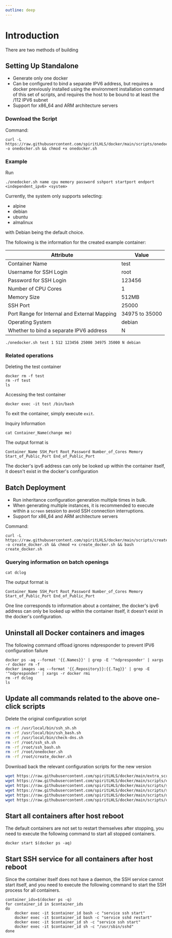 ```yaml
---
outline: deep
---
```


# Introduction

There are two methods of building

## Setting Up Standalone

- Generate only one docker
- Can be configured to bind a separate IPV6 address, but requires a docker previously installed using the environment installation command of this set of scripts, and requires the host to be bound to at least the /112 IPV6 subnet
- Support for x86_64 and ARM architecture servers

### Download the Script

Command:

```shell
curl -L https://raw.githubusercontent.com/spiritLHLS/docker/main/scripts/onedocker.sh -o onedocker.sh && chmod +x onedocker.sh
```

### Example

Run

```
./onedocker.sh name cpu memory password sshport startport endport <independent_ipv6> <system>
```

Currently, the system only supports selecting:

- alpine
- debian
- ubuntu
- almalinux

with Debian being the default choice.

The following is the information for the created example container:

| Attribute               | Value          |
|------------------------|----------------|
| Container Name         | test           |
| Username for SSH Login | root           |
| Password for SSH Login | 123456         |
| Number of CPU Cores    | 1              |
| Memory Size            | 512MB          |
| SSH Port               | 25000          |
| Port Range for Internal and External Mapping | 34975 to 35000   |
| Operating System       | debian         |
| Whether to bind a separate IPV6 address| N     |

```shell
./onedocker.sh test 1 512 123456 25000 34975 35000 N debian
```

### Related operations

Deleting the test container

```shell
docker rm -f test
rm -rf test
ls
```

Accessing the test container

```shell
docker exec -it test /bin/bash
```

To exit the container, simply execute ```exit```.

Inquiry Information

```shell
cat Container_Name(change me)
```

The output format is

```
Container_Name SSH_Port Root_Password Number_of_Cores Memory Start_of_Public_Port End_of_Public_Port
```

The docker's ipv6 address can only be looked up within the container itself, it doesn't exist in the docker's configuration

## Batch Deployment

- Run inheritance configuration generation multiple times in bulk.
- When generating multiple instances, it is recommended to execute within a `screen` session to avoid SSH connection interruptions.
- Support for x86_64 and ARM architecture servers

Command:

```shell
curl -L https://raw.githubusercontent.com/spiritLHLS/docker/main/scripts/create_docker.sh -o create_docker.sh && chmod +x create_docker.sh && bash create_docker.sh
```

### Querying information on batch openings

```shell
cat dclog
```

The output format is

```
Container_Name SSH_Port Root_Password Number_of_Cores Memory Start_of_Public_Port End_of_Public_Port
```

One line corresponds to information about a container, the docker's ipv6 address can only be looked up within the container itself, it doesn't exist in the docker's configuration.

## Uninstall all Docker containers and images

The following command offload ignores ndpresponder to prevent IPV6 configuration failure

```shell
docker ps -aq --format '{{.Names}}' | grep -E '^ndpresponder' | xargs -r docker rm -f
docker images -aq --format '{{.Repository}}:{{.Tag}}' | grep -E '^ndpresponder' | xargs -r docker rmi
rm -rf dclog
ls
```

## Update all commands related to the above one-click scripts

Delete the original configuration script

```bash
rm -rf /usr/local/bin/ssh_sh.sh
rm -rf /usr/local/bin/ssh_bash.sh
rm -rf /usr/local/bin/check-dns.sh
rm -rf /root/ssh_sh.sh
rm -rf /root/ssh_bash.sh
rm -rf /root/onedocker.sh
rm -rf /root/create_docker.sh
```

Download back the relevant configuration scripts for the new version

```bash
wget https://raw.githubusercontent.com/spiritLHLS/docker/main/extra_scripts/check-dns.sh -O /usr/local/bin/check-dns.sh && chmod +x /usr/local/bin/check-dns.sh
wget https://raw.githubusercontent.com/spiritLHLS/docker/main/scripts/config.sh -O /usr/local/bin/config.sh && chmod +x /usr/local/bin/config.sh
wget https://raw.githubusercontent.com/spiritLHLS/docker/main/scripts/ssh_bash.sh -O /usr/local/bin/ssh_bash.sh && chmod +x /usr/local/bin/ssh_bash.sh
wget https://raw.githubusercontent.com/spiritLHLS/docker/main/scripts/ssh_sh.sh -O /usr/local/bin/ssh_sh.sh && chmod +x /usr/local/bin/ssh_sh.sh
wget https://raw.githubusercontent.com/spiritLHLS/docker/main/scripts/onedocker.sh -O /root/onedocker.sh && chmod +x /root/onedocker.sh
wget https://raw.githubusercontent.com/spiritLHLS/docker/main/scripts/create_docker.sh -O /root/create_docker.sh && chmod +x /root/create_docker.sh
```

## Start all containers after host reboot

The default containers are not set to restart themselves after stopping, you need to execute the following command to start all stopped containers.

```
docker start $(docker ps -aq)
```

## Start SSH service for all containers after host reboot

Since the container itself does not have a daemon, the SSH service cannot start itself, and you need to execute the following command to start the SSH process for all containers.

```
container_ids=$(docker ps -q)
for container_id in $container_ids
do
    docker exec -it $container_id bash -c "service ssh start"
    docker exec -it $container_id bash -c "service sshd restart"
    docker exec -it $container_id sh -c "service ssh start"
    docker exec -it $container_id sh -c "/usr/sbin/sshd"
done
```